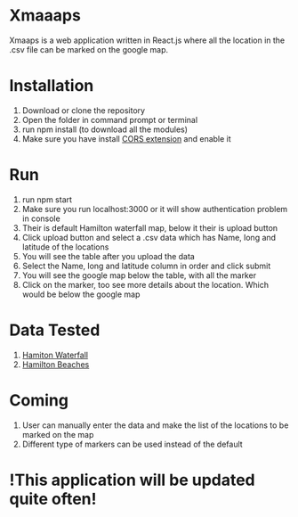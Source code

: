 # Xmaaaps

Xmaaps is a web application written in React.js where all the location in the .csv file can be marked on the google map.

#  Installation
1. Download or clone the repository
2. Open the folder in command prompt or terminal
3. run npm install (to download all the modules)
4. Make sure you have install [CORS extension](https://chrome.google.com/webstore/detail/allow-control-allow-origi/nlfbmbojpeacfghkpbjhddihlkkiljbi) and enable it

# Run
1. run npm start
2. Make sure you run localhost:3000 or it will show authentication problem in console
3. Their is default Hamilton waterfall map, below it their is upload button
4. Click upload button and select a .csv data which has Name, long and latitude of the locations
5. You will see the table after you upload the data
6. Select the Name, long and latitude column in order and click submit
7. You will see the google map below the table, with all the marker
8. Click on the marker, too see more details about the location. Which would be below the google map

# Data Tested
1. [Hamiton Waterfall](http://opendata.hamilton.ca/CSV/CITY_WATERFALLS.csv)
2. [Hamilton Beaches](http://opendata.hamilton.ca/CSV/BEACHES.csv)

# Coming
1. User can manually enter the data and make the list of the locations to be marked on the map
2. Different type of markers can be used instead of the default

# !This application will be updated quite often!

